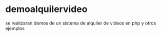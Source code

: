 demoalquilervideo
=================

se realizaran demos de un sistema de alquiler de videos en php y otros ejemplos
